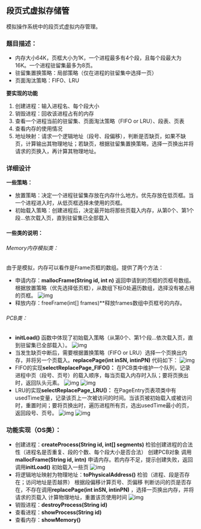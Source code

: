 ## 段页式虚拟存储管

模拟操作系统中的段页式虚拟内存管理。

### 题目描述：
* 内存大小64K，页框大小为1K，一个进程最多有4个段，且每个段最大为16K。一个进程驻留集最多为8页。
* 驻留集置换策略：局部策略（仅在进程的驻留集中选择一页）
* 页面淘汰策略：FIFO、LRU

**要实现的功能**
1. 创建进程：输入进程名、每个段大小
2. 销毁进程：回收该进程占有的内存
3. 查看一个进程当前的驻留集、页面淘汰策略（FIFO or LRU）、段表、页表
4. 查看内存的使用情况
5. 地址映射：请求一个逻辑地址（段号、段偏移），判断是否缺页，如果不缺页，计算输出其物理地址；若缺页，根据驻留集置换策略，选择一页换出并将请求的页换入，再计算其物理地址。

### 详细设计

**一些策略：**
* 放置策略：决定一个进程驻留集存放在内存什么地方。优先存放在低页框。当一个进程进入时，从低页框选择未使用的页框。
* 初始载入策略：创建进程后，决定最开始将那些页载入内存，从第0个、第1个段...依次载入页，直到驻留集已全部载入
#### 一些类的说明：
###### Memory内存模拟类：
  由于是模拟，内存可以看作是Frame页框的数组。提供了两个方法：
* 申请内存：**mallocFrame(String id, int n)** 返回申请到的页框的页框号数组。根据放置策略（优先选择低页框），从数组下标0处遍历数组，选择没有被占用的页框。
  ![img](file:///C:\Users\ADMINI~1.凯\AppData\Local\Temp\msohtmlclip1\01\clip_image002.jpg)
* 释放内存：freeFrame(int[] frames)**释放frames数组中页框号的内存。
###### PCB类：
* **initLoad()** 函数中体现了初始载入策略（从第0个、第1个段...依次载入页，直到驻留集已全部载入）。
  ![img](file:///C:\Users\ADMINI~1.凯\AppData\Local\Temp\msohtmlclip1\01\clip_image004.jpg)
* 当发生缺页中断后，需要根据置换策略（FIFO or LRU）选择一个页换出内存，并将另一个页载入。**replacePage(int inSN, intinPN)** 代码如下：
  ![img](file:///C:\Users\ADMINI~1.凯\AppData\Local\Temp\msohtmlclip1\01\clip_image006.jpg)
* FIFO的实现**selectReplacePage_FIFO()：** 
  在PCB类中维护一个队列，记录进程中页（段号、页号）的载入顺序，每当页载入内存时入队；要将页换出时，返回队头元素。
  ![img](file:///C:\Users\ADMINI~1.凯\AppData\Local\Temp\msohtmlclip1\01\clip_image008.jpg)
  ![img](file:///C:\Users\ADMINI~1.凯\AppData\Local\Temp\msohtmlclip1\01\clip_image010.jpg)
* LRU的实现**selectReplacePage_LRU()：** 
  在PageEntry页表项类中有usedTime变量，记录该页上一次被访问的时间。当该页被初始载入或被访问时，重置时间；要将页换出时，遍历进程所有页，选出usedTime最小的页，返回段号、页号。
  ![img](file:///C:\Users\ADMINI~1.凯\AppData\Local\Temp\msohtmlclip1\01\clip_image012.jpg)
  ![img](file:///C:\Users\ADMINI~1.凯\AppData\Local\Temp\msohtmlclip1\01\clip_image014.jpg)

### 功能实现（OS类）：

* 创建进程：**createProcess(String id, int[] segments)** 
  检验创建进程的合法性（进程名是否重复、段的个数、每个段大小是否合法）
  创建PCB对象
  调用**mallocFrame(String id, intn)** 申请内存。若内存不足，提示创建失败，返回
  调用**initLoad()** 初始载入一些页
  ![img](file:///C:\Users\ADMINI~1.凯\AppData\Local\Temp\msohtmlclip1\01\clip_image016.jpg)
* 将逻辑地址映射为物理地址：**toPhysicalAddress()**
  检验（进程、段是否存在；访问地址是否越界）
  根据段偏移计算页号、页偏移
  判断访问的页是否存在，不存在调用**replacePage(int inSN, intinPN)** ，选择一页换出内存，并将请求的页载入
  计算物理地址，重置该页使用时间
  ![img](file:///C:\Users\ADMINI~1.凯\AppData\Local\Temp\msohtmlclip1\01\clip_image018.jpg)
* 销毁进程：**destroyProcess(String id)** 
* 查看进程：**showProcess(String id)** 
* 查看内存：**showMemory()** 
